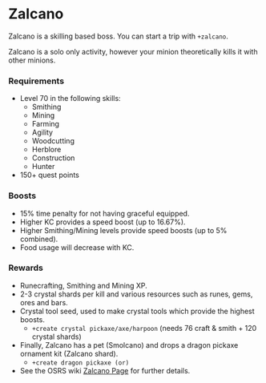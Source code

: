 # Zalcano

Zalcano is a skilling based boss. You can start a trip with `+zalcano`.

Zalcano is a solo only activity, however your minion theoretically kills it with other minions.

### Requirements

* Level 70 in the following skills:
  * Smithing
  * Mining
  * Farming
  * Agility
  * Woodcutting
  * Herblore
  * Construction
  * Hunter
* 150+ quest points

### Boosts

* 15% time penalty for not having graceful equipped.
* Higher KC provides a speed boost (up to 16.67%).
* Higher Smithing/Mining levels provide speed boosts (up to 5% combined).
* Food usage will decrease with KC.

### Rewards

* Runecrafting, Smithing and Mining XP.
* 2-3 crystal shards per kill and various resources such as runes, gems, ores and bars.
* Crystal tool seed, used to make crystal tools which provide the highest boosts.
  * `+create crystal pickaxe/axe/harpoon` (needs 76 craft & smith + 120 crystal shards)
* Finally, Zalcano has a pet (Smolcano) and drops a dragon pickaxe ornament kit (Zalcano shard).
  * `+create dragon pickaxe (or)`
* See the OSRS wiki [Zalcano Page](https://oldschool.runescape.wiki/w/Zalcano) for further details.
